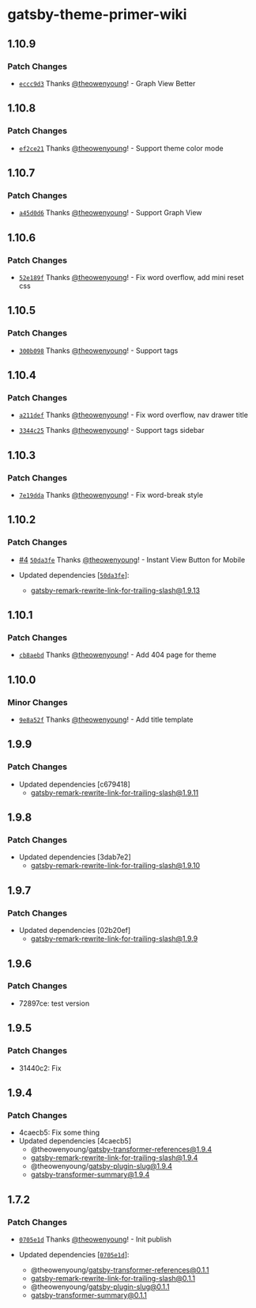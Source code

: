 # gatsby-theme-primer-wiki

## 1.10.9

### Patch Changes

- [`eccc9d3`](https://github.com/theowenyoung/gatsby-theme-primer-wiki/commit/eccc9d3ea5266ec1da323cda6424803bbae27504) Thanks [@theowenyoung](https://github.com/theowenyoung)! - Graph View Better

## 1.10.8

### Patch Changes

- [`ef2ce21`](https://github.com/theowenyoung/gatsby-theme-primer-wiki/commit/ef2ce21780cabaaad38ad9f715edf9c89af5ca98) Thanks [@theowenyoung](https://github.com/theowenyoung)! - Support theme color mode

## 1.10.7

### Patch Changes

- [`a45d0d6`](https://github.com/theowenyoung/gatsby-theme-primer-wiki/commit/a45d0d65951e39eb7b4b311617517c9ec6175a5e) Thanks [@theowenyoung](https://github.com/theowenyoung)! - Support Graph View

## 1.10.6

### Patch Changes

- [`52e189f`](https://github.com/theowenyoung/gatsby-theme-primer-wiki/commit/52e189f8d1d59458011cb8e488c48d69e41a6196) Thanks [@theowenyoung](https://github.com/theowenyoung)! - Fix word overflow, add mini reset css

## 1.10.5

### Patch Changes

- [`300b098`](https://github.com/theowenyoung/gatsby-theme-primer-wiki/commit/300b0984a8ec45689891b78f621962b26e233a2a) Thanks [@theowenyoung](https://github.com/theowenyoung)! - Support tags

## 1.10.4

### Patch Changes

- [`a211def`](https://github.com/theowenyoung/gatsby-theme-primer-wiki/commit/a211def4e6f3611454b1c11f20f9d298dbb35d6d) Thanks [@theowenyoung](https://github.com/theowenyoung)! - Fix word overflow, nav drawer title

* [`3344c25`](https://github.com/theowenyoung/gatsby-theme-primer-wiki/commit/3344c25b76d05b658852a8d17901be7cbd8ce34e) Thanks [@theowenyoung](https://github.com/theowenyoung)! - Support tags sidebar

## 1.10.3

### Patch Changes

- [`7e19dda`](https://github.com/theowenyoung/gatsby-theme-primer-wiki/commit/7e19dda91bc9cc4e3deab089a4a12c23ad9fc879) Thanks [@theowenyoung](https://github.com/theowenyoung)! - Fix word-break style

## 1.10.2

### Patch Changes

- [#4](https://github.com/theowenyoung/gatsby-theme-primer-wiki/pull/4) [`50da3fe`](https://github.com/theowenyoung/gatsby-theme-primer-wiki/commit/50da3fe63356695e2b9247d9186559780be69f9d) Thanks [@theowenyoung](https://github.com/theowenyoung)! - Instant View Button for Mobile

- Updated dependencies [[`50da3fe`](https://github.com/theowenyoung/gatsby-theme-primer-wiki/commit/50da3fe63356695e2b9247d9186559780be69f9d)]:
  - gatsby-remark-rewrite-link-for-trailing-slash@1.9.13

## 1.10.1

### Patch Changes

- [`cb8aebd`](https://github.com/theowenyoung/gatsby-theme-primer-wiki/commit/cb8aebd1544b8ec23f60a79e0980a0d0134b7190) Thanks [@theowenyoung](https://github.com/theowenyoung)! - Add 404 page for theme

## 1.10.0

### Minor Changes

- [`9e8a52f`](https://github.com/theowenyoung/gatsby-theme-primer-wiki/commit/9e8a52f7df4116b561a1da6a2be3b43945cd351a) Thanks [@theowenyoung](https://github.com/theowenyoung)! - Add title template

## 1.9.9

### Patch Changes

- Updated dependencies [c679418]
  - gatsby-remark-rewrite-link-for-trailing-slash@1.9.11

## 1.9.8

### Patch Changes

- Updated dependencies [3dab7e2]
  - gatsby-remark-rewrite-link-for-trailing-slash@1.9.10

## 1.9.7

### Patch Changes

- Updated dependencies [02b20ef]
  - gatsby-remark-rewrite-link-for-trailing-slash@1.9.9

## 1.9.6

### Patch Changes

- 72897ce: test version

## 1.9.5

### Patch Changes

- 31440c2: Fix

## 1.9.4

### Patch Changes

- 4caecb5: Fix some thing
- Updated dependencies [4caecb5]
  - @theowenyoung/gatsby-transformer-references@1.9.4
  - gatsby-remark-rewrite-link-for-trailing-slash@1.9.4
  - @theowenyoung/gatsby-plugin-slug@1.9.4
  - gatsby-transformer-summary@1.9.4

## 1.7.2

### Patch Changes

- [`0705e1d`](https://github.com/theowenyoung/gatsby-theme-primer-wiki/commit/0705e1de4b056b03b4dd760ffa87062824559c60) Thanks [@theowenyoung](https://github.com/theowenyoung)! - Init publish

- Updated dependencies [[`0705e1d`](https://github.com/theowenyoung/gatsby-theme-primer-wiki/commit/0705e1de4b056b03b4dd760ffa87062824559c60)]:
  - @theowenyoung/gatsby-transformer-references@0.1.1
  - gatsby-remark-rewrite-link-for-trailing-slash@0.1.1
  - @theowenyoung/gatsby-plugin-slug@0.1.1
  - gatsby-transformer-summary@0.1.1

